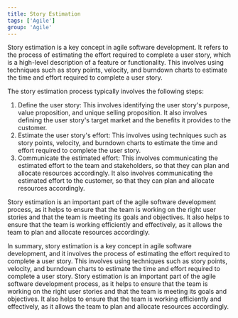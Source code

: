 ```yaml
---
title: Story Estimation
tags: ['Agile']
group: 'Agile'
---
```


Story estimation is a key concept in agile software development. It refers to the process of estimating the effort required to complete a user story, which is a high-level description of a feature or functionality. This involves using techniques such as story points, velocity, and burndown charts to estimate the time and effort required to complete a user story.

The story estimation process typically involves the following steps:

1. Define the user story: This involves identifying the user story's purpose, value proposition, and unique selling proposition. It also involves defining the user story's target market and the benefits it provides to the customer.
2. Estimate the user story's effort: This involves using techniques such as story points, velocity, and burndown charts to estimate the time and effort required to complete the user story.
3. Communicate the estimated effort: This involves communicating the estimated effort to the team and stakeholders, so that they can plan and allocate resources accordingly. It also involves communicating the estimated effort to the customer, so that they can plan and allocate resources accordingly.

Story estimation is an important part of the agile software development process, as it helps to ensure that the team is working on the right user stories and that the team is meeting its goals and objectives. It also helps to ensure that the team is working efficiently and effectively, as it allows the team to plan and allocate resources accordingly.

In summary, story estimation is a key concept in agile software development, and it involves the process of estimating the effort required to complete a user story. This involves using techniques such as story points, velocity, and burndown charts to estimate the time and effort required to complete a user story. Story estimation is an important part of the agile software development process, as it helps to ensure that the team is working on the right user stories and that the team is meeting its goals and objectives. It also helps to ensure that the team is working efficiently and effectively, as it allows the team to plan and allocate resources accordingly.
